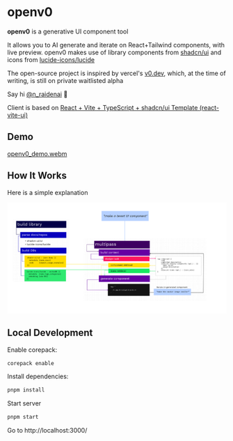# openv0

**openv0** is a generative UI component tool

It allows you to AI generate and iterate on React+Tailwind components, with live preview. openv0 makes use of library components from [shadcn/ui](https://ui.shadcn.com/) and icons from [lucide-icons/lucide](https://lucide.dev/)

The open-source project is inspired by vercel's [v0.dev](https://v0.dev/), which, at the time of writing, is still on private waitlisted alpha

Say hi [@n_raidenai](https://twitter.com/n_raidenai) 👋

Client is based on [React + Vite + TypeScript + shadcn/ui Template (react-vite-ui)](https://github.com/Dan5py/react-vite-ui/)

## Demo

[openv0_demo.webm](https://github.com/raidendotai/openv0/assets/127366981/53b14c27-22ec-40a3-a431-539daf197f49)

## How It Works

Here is a simple explanation

![openv0_process](./.assets/how_it_works.png)

## Local Development

Enable corepack:

```sh
corepack enable
```

Install dependencies:

```sh
pnpm install
```

Start server

```sh
pnpm start
```

Go to http://localhost:3000/
